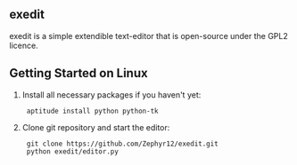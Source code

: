 ## exedit
exedit is a simple extendible text-editor that is open-source under the GPL2 licence.

## Getting Started on Linux

1. Install all necessary packages if you haven't yet:

        aptitude install python python-tk
        

2. Clone git repository and start the editor:

        git clone https://github.com/Zephyr12/exedit.git
        python exedit/editor.py
